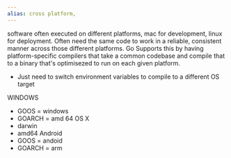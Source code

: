 ```yaml
---
alias: cross platform, 
---
```

software often executed on different platforms, mac for development, linux for deployment. Often need the same code to work in a reliable, consistent manner across those different platforms. Go Supports this by having platform-specific compilers that take a common codebase and compile that to a binary that's optimisezed to run on each given platform. 

- Just need to switch environment variables to compile to a different OS target

WINDOWS
- GOOS = windows
- GOARCH = amd 64
OS X
- darwin
- amd64
Android 
- GOOS = andoid
- GOARCH = arm

